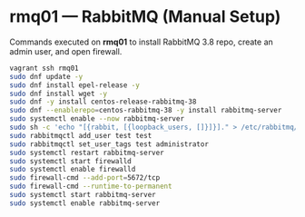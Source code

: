 # rmq01 — RabbitMQ (Manual Setup)

Commands executed on **rmq01** to install RabbitMQ 3.8 repo, create an admin user, and open firewall.

```bash
vagrant ssh rmq01
sudo dnf update -y
sudo dnf install epel-release -y
sudo dnf install wget -y
sudo dnf -y install centos-release-rabbitmq-38
sudo dnf --enablerepo=centos-rabbitmq-38 -y install rabbitmq-server
sudo systemctl enable --now rabbitmq-server
sudo sh -c 'echo "[{rabbit, [{loopback_users, []}]}]." > /etc/rabbitmq/rabbitmq.config'
sudo rabbitmqctl add_user test test
sudo rabbitmqctl set_user_tags test administrator
sudo systemctl restart rabbitmq-server
sudo systemctl start firewalld
sudo systemctl enable firewalld
sudo firewall-cmd --add-port=5672/tcp
sudo firewall-cmd --runtime-to-permanent
sudo systemctl start rabbitmq-server
sudo systemctl enable rabbitmq-server
```
